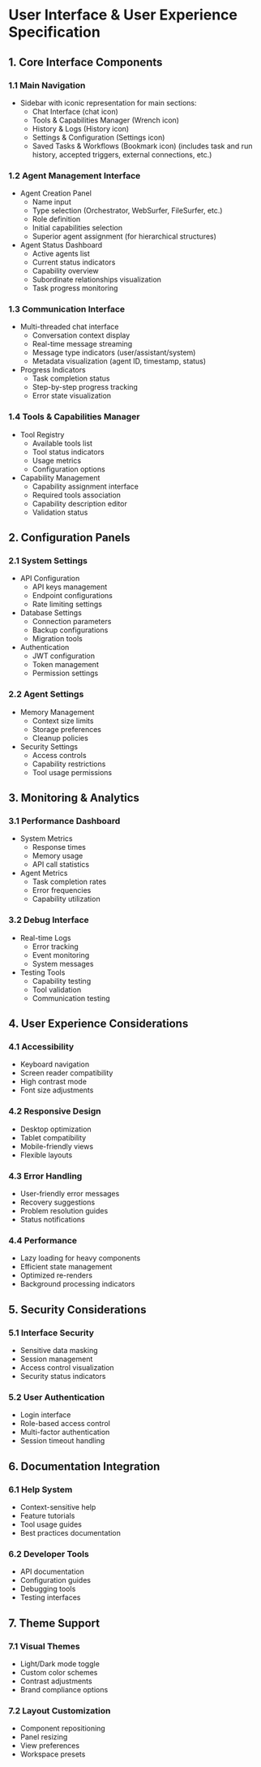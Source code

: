 # User Interface & User Experience Specification

## 1. Core Interface Components

### 1.1 Main Navigation

- Sidebar with iconic representation for main sections:
  - Chat Interface (chat icon)
  - Tools & Capabilities Manager (Wrench icon)
  - History & Logs (History icon)
  - Settings & Configuration (Settings icon)
  - Saved Tasks & Workflows (Bookmark icon) (includes task and run history, accepted triggers, external connections, etc.)

### 1.2 Agent Management Interface

- Agent Creation Panel
  - Name input
  - Type selection (Orchestrator, WebSurfer, FileSurfer, etc.)
  - Role definition
  - Initial capabilities selection
  - Superior agent assignment (for hierarchical structures)
- Agent Status Dashboard
  - Active agents list
  - Current status indicators
  - Capability overview
  - Subordinate relationships visualization
  - Task progress monitoring

### 1.3 Communication Interface

- Multi-threaded chat interface
  - Conversation context display
  - Real-time message streaming
  - Message type indicators (user/assistant/system)
  - Metadata visualization (agent ID, timestamp, status)
- Progress Indicators
  - Task completion status
  - Step-by-step progress tracking
  - Error state visualization

### 1.4 Tools & Capabilities Manager

- Tool Registry
  - Available tools list
  - Tool status indicators
  - Usage metrics
  - Configuration options
- Capability Management
  - Capability assignment interface
  - Required tools association
  - Capability description editor
  - Validation status

## 2. Configuration Panels

### 2.1 System Settings

- API Configuration
  - API keys management
  - Endpoint configurations
  - Rate limiting settings
- Database Settings
  - Connection parameters
  - Backup configurations
  - Migration tools
- Authentication
  - JWT configuration
  - Token management
  - Permission settings

### 2.2 Agent Settings

- Memory Management
  - Context size limits
  - Storage preferences
  - Cleanup policies
- Security Settings
  - Access controls
  - Capability restrictions
  - Tool usage permissions

## 3. Monitoring & Analytics

### 3.1 Performance Dashboard

- System Metrics
  - Response times
  - Memory usage
  - API call statistics
- Agent Metrics
  - Task completion rates
  - Error frequencies
  - Capability utilization

### 3.2 Debug Interface

- Real-time Logs
  - Error tracking
  - Event monitoring
  - System messages
- Testing Tools
  - Capability testing
  - Tool validation
  - Communication testing

## 4. User Experience Considerations

### 4.1 Accessibility

- Keyboard navigation
- Screen reader compatibility
- High contrast mode
- Font size adjustments

### 4.2 Responsive Design

- Desktop optimization
- Tablet compatibility
- Mobile-friendly views
- Flexible layouts

### 4.3 Error Handling

- User-friendly error messages
- Recovery suggestions
- Problem resolution guides
- Status notifications

### 4.4 Performance

- Lazy loading for heavy components
- Efficient state management
- Optimized re-renders
- Background processing indicators

## 5. Security Considerations

### 5.1 Interface Security

- Sensitive data masking
- Session management
- Access control visualization
- Security status indicators

### 5.2 User Authentication

- Login interface
- Role-based access control
- Multi-factor authentication
- Session timeout handling

## 6. Documentation Integration

### 6.1 Help System

- Context-sensitive help
- Feature tutorials
- Tool usage guides
- Best practices documentation

### 6.2 Developer Tools

- API documentation
- Configuration guides
- Debugging tools
- Testing interfaces

## 7. Theme Support

### 7.1 Visual Themes

- Light/Dark mode toggle
- Custom color schemes
- Contrast adjustments
- Brand compliance options

### 7.2 Layout Customization

- Component repositioning
- Panel resizing
- View preferences
- Workspace presets
